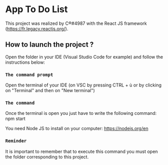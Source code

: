 # App To Do List

This project was realized by C®#4987 with the React JS framework (https://fr.legacy.reactjs.org/).

## How to launch the project ?

Open the folder in your IDE (Visual Studio Code for example) and follow the instructions below:

### `The command prompt`

Open the terminal of your IDE (on VSC by pressing CTRL + ù or by clicking on "Terminal" and then on "New terminal")

### `The command`

Once the terminal is open you just have to write the following command: npm start

You need Node JS to install on your computer: https://nodejs.org/en

### `Reminder`

It is important to remember that to execute this command you must open the folder corresponding to this project.
